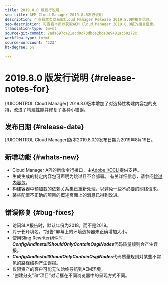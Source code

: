 ```yaml
---
title: 2019.8.0 版发行说明
seo-title: AEM Cloud Manager 2019.8.0发行说明
description: 可查看本页以获取Cloud Manager Release 2019.8.0的相关信息。
seo-description: 可查看本页以获取AEM Cloud Manager 2019.8.0版的相关信息。
translation-type: tm+mt
source-git-commit: 2ada697ca21acd0c73dbce2bce3e9481ac50272c
workflow-type: tm+mt
source-wordcount: '223'
ht-degree: 5%

---
```


# 2019.8.0 版发行说明 {#release-notes-for}

[!UICONTROL Cloud Manager] 2019.8.0版本增加了对选择性构建内容包的支持，改进了构建性能并修复了各种小错误。

## 发布日期 {#release-date}

[!UICONTROL Cloud Manager]版本2019.8.0的发布日期为2019年8月19日。

## 新增功能 {#whats-new}

* Cloud Manager API的新命令行接口，由[Adobe I/OCLI](https://github.com/adobe/aio-cli-plugin-cloudmanager)提供支持。
* 生成生成的特定内容包可声明为跳过且不会部署。 有关详细信息，请参阅[跳过内容包](/help/using/setting-up-project.md#skipping-content-packages)。
* 构建容器中预加载的依赖关系集已重新处理，以避免一些不必要的网络请求。
* 某些配置不正确的项目的概述页面上的消息已得到改进。

## 错误修复 {#bug-fixes}

* 访问SLA报告时，默认年份为2018，而不是2019。
* 对于长环境名，“报告”屏幕上的环境选择器未正确增加大小。
* 使用Sling Rewriter组件时，***ConfigAndInstallShouldOnlyContainOsgiNodes***&#x200B;代码质量规则会产生误报。
* ***ConfigAndInstallShoudOnlyContainOsgiNodes***&#x200B;代码质量规则对某些不常见的路径结构产生误报。
* 仅限资产的客户可能无法始终导航到AEM环境。
* “创建分支”和“项目”对话框在不同浏览器中的呈现方式不同。
